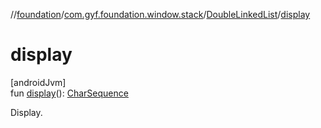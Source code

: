 //[foundation](../../../index.md)/[com.gyf.foundation.window.stack](../index.md)/[DoubleLinkedList](index.md)/[display](display.md)

# display

[androidJvm]\
fun [display](display.md)(): [CharSequence](https://kotlinlang.org/api/core/kotlin-stdlib/kotlin/-char-sequence/index.html)

Display.